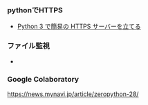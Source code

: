 ### pythonでHTTPS
* [Python 3 で簡易の HTTPS サーバーを立てる](https://qiita.com/masakielastic/items/05cd6a36bb6fb10fccf6)

### ファイル監視
* [](https://skill-sharing.info/archives/143)

### Google Colaboratory
https://news.mynavi.jp/article/zeropython-28/